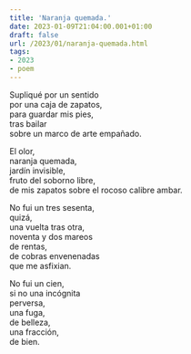 ```yaml
---
title: 'Naranja quemada.'
date: 2023-01-09T21:04:00.001+01:00
draft: false
url: /2023/01/naranja-quemada.html
tags: 
- 2023
- poem
---
```


Supliqué por un sentido  
por una caja de zapatos,  
para guardar mis pies,   
tras bailar  
sobre un marco de arte empañado.  

El olor,  
naranja quemada,  
jardín invisible,  
fruto del soborno libre,  
de mis zapatos sobre el rocoso calibre ambar.  

No fui un tres sesenta,  
quizá,  
una vuelta tras otra,  
noventa y dos mareos  
de rentas,  
de cobras envenenadas  
que me asfixian.  

No fui un cien,  
si no una incógnita  
perversa,  
una fuga,  
de belleza,  
una fracción,  
de bien.  